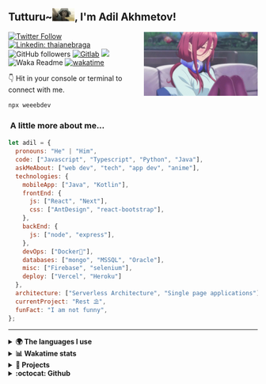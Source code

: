 <h2>Tutturu~<img src="img/tuturu.gif" width="45" alt="">, I'm Adil Akhmetov! <img src="img/miku-dance.gif" width="50" alt=""></h2>
<img align='right' src="img/miku.gif" width="230" alt="">
<a href="https://sdu.edu.kz/"><img src="img/sdu-ahegao.svg" align="right" width="100" alt=""></a>
</em></p>

[![Twitter Follow](https://img.shields.io/twitter/follow/weeebdev?label=Follow)](https://twitter.com/intent/follow?screen_name=weeebdev)
[![Linkedin: thaianebraga](https://img.shields.io/badge/-adildev-blue?style=flat-square&logo=Linkedin&logoColor=white&link=https://www.linkedin.com/in/adildev/)](https://www.linkedin.com/in/adildev/)
![GitHub followers](https://img.shields.io/github/followers/weeebdev?label=Follow&style=flat-square)
[![Gitlab](https://img.shields.io/badge/Gitlab-weeebdev-orange?style=flat-square&logo=gitlab)](https://gitlab.com/weeebdev)
![](https://visitor-badge.glitch.me/badge?page_id=weeebdev.weeebdev)
![Waka Readme](https://github.com/weeebdev/weeebdev/workflows/Waka%20Readme/badge.svg)
[![wakatime](https://wakatime.com/badge/user/1fb6390f-222e-4088-8de8-840ef1443858.svg)](https://wakatime.com/@1fb6390f-222e-4088-8de8-840ef1443858)
<!-- [![Leetcode badge](https://leetcode-badge.chyroc.cn/?name=user3449f)](https://leetcode.com/user3449f/) -->

👇 Hit in your console or terminal to connect with me.

```bash
npx weeebdev
```

### <img src="https://media.giphy.com/media/VgCDAzcKvsR6OM0uWg/giphy.gif" width="50" alt=""> A little more about me...

```javascript
let adil = {
  pronouns: "He" | "Him",
  code: ["Javascript", "Typescript", "Python", "Java"],
  askMeAbout: ["web dev", "tech", "app dev", "anime"],
  technologies: {
    mobileApp: ["Java", "Kotlin"],
    frontEnd: {
      js: ["React", "Next"],
      css: ["AntDesign", "react-bootstrap"],
    },
    backEnd: {
      js: ["node", "express"],
    },
    devOps: ["Docker🐳"],
    databases: ["mongo", "MSSQL", "Oracle"],
    misc: ["Firebase", "selenium"],
    deploy: ["Vercel", "Heroku"]
  },
  architecture: ["Serverless Architecture", "Single page applications"],
  currentProject: "Rest ⛱",
  funFact: "I am not funny",
};
```

---

<details>
  <summary><b>🌍 The languages I use</b></summary>
  <hr>
  
  
| ⏰ Past month | ⌛️ Past Year |
|---|---|
| <a href="https://wakatime.com/@adildev"><img src="https://wakatime.com/share/@adilDev/4ebe423a-b427-4031-b073-d221b9528df7.svg" height="300px"></a> | <a href="https://wakatime.com/@adildev"><img src="https://wakatime.com/share/@adilDev/1b4a30f1-9a7f-47fe-b8d2-0fc90f37fcd3.svg" height="300px"></a> |
</details>

<details>
<summary><b>📊 Wakatime stats</b><br></summary>
<div>
<hr/>

<!--START_SECTION:waka-->
![Code Time](http://img.shields.io/badge/Code%20Time-5%2C080%20hrs%2044%20mins-blue)

![Profile Views](http://img.shields.io/badge/Profile%20Views-11-blue)

![Lines of code](https://img.shields.io/badge/From%20Hello%20World%20I%27ve%20Written-9.2%20million%20lines%20of%20code-blue)

**🐱 My GitHub Data** 

> 📦 580.0 kB Used in GitHub's Storage 
 > 
> 🏆 0 Contributions in the Year 2024
 > 
> 💼 Opted to Hire
 > 
> 📜 64 Public Repositories 
 > 
> 🔑 17 Private Repositories 
 > 
**I'm an Early 🐤** 

```text
🌞 Morning                433 commits         █░░░░░░░░░░░░░░░░░░░░░░░░   05.07 % 
🌆 Daytime                4016 commits        ████████████░░░░░░░░░░░░░   47.01 % 
🌃 Evening                3342 commits        ██████████░░░░░░░░░░░░░░░   39.12 % 
🌙 Night                  752 commits         ██░░░░░░░░░░░░░░░░░░░░░░░   08.80 % 
```
📅 **I'm Most Productive on Tuesday** 

```text
Monday                   1035 commits        ███░░░░░░░░░░░░░░░░░░░░░░   12.12 % 
Tuesday                  2144 commits        ██████░░░░░░░░░░░░░░░░░░░   25.10 % 
Wednesday                1018 commits        ███░░░░░░░░░░░░░░░░░░░░░░   11.92 % 
Thursday                 1147 commits        ███░░░░░░░░░░░░░░░░░░░░░░   13.43 % 
Friday                   508 commits         █░░░░░░░░░░░░░░░░░░░░░░░░   05.95 % 
Saturday                 926 commits         ███░░░░░░░░░░░░░░░░░░░░░░   10.84 % 
Sunday                   1765 commits        █████░░░░░░░░░░░░░░░░░░░░   20.66 % 
```


📊 **This Week I Spent My Time On** 

```text
🕑︎ Time Zone: Asia/Almaty

💬 Programming Languages: 
Other                    24 hrs 22 mins      ██████████████████████░░░   86.40 % 
HTTP Request             1 hr 27 mins        █░░░░░░░░░░░░░░░░░░░░░░░░   05.19 % 
Python                   46 mins             █░░░░░░░░░░░░░░░░░░░░░░░░   02.77 % 
Markdown                 33 mins             ░░░░░░░░░░░░░░░░░░░░░░░░░   01.96 % 
TypeScript               20 mins             ░░░░░░░░░░░░░░░░░░░░░░░░░   01.21 % 

🔥 Editors: 
Chrome                   23 hrs 48 mins      █████████████████████░░░░   84.36 % 
fish                     3 hrs               ███░░░░░░░░░░░░░░░░░░░░░░   10.63 % 
Neovim                   44 mins             █░░░░░░░░░░░░░░░░░░░░░░░░   02.65 % 
Postman                  39 mins             █░░░░░░░░░░░░░░░░░░░░░░░░   02.36 % 

🐱‍💻 Projects: 
Terminal                 11 hrs 3 mins       ██████████░░░░░░░░░░░░░░░   39.18 % 
ecc                      4 hrs 13 mins       ████░░░░░░░░░░░░░░░░░░░░░   14.99 % 
coursera-auto-answer     1 hr 19 mins        █░░░░░░░░░░░░░░░░░░░░░░░░   04.71 % 
Obtainium                1 hr 15 mins        █░░░░░░░░░░░░░░░░░░░░░░░░   04.44 % 
openapi-generator        1 hr 14 mins        █░░░░░░░░░░░░░░░░░░░░░░░░   04.37 % 

💻 Operating System: 
Mac                      28 hrs 13 mins      █████████████████████████   100.00 % 
```

**I Mostly Code in Jupyter Notebook** 

```text
TypeScript               16 repos            ████░░░░░░░░░░░░░░░░░░░░░   14.95 % 
JavaScript               15 repos            ████░░░░░░░░░░░░░░░░░░░░░   14.02 % 
Python                   6 repos             █░░░░░░░░░░░░░░░░░░░░░░░░   05.61 % 
Typst                    2 repos             ░░░░░░░░░░░░░░░░░░░░░░░░░   01.87 % 
C++                      1 repo              ░░░░░░░░░░░░░░░░░░░░░░░░░   00.93 % 
```



**Timeline**

![Lines of Code chart](https://raw.githubusercontent.com/weeebdev/weeebdev/master/assets/bar_graph.png)


 Last Updated on 20/11/2024 01:52:04 UTC
<!--END_SECTION:waka-->
</div>
</details>

<details>
<summary><b>🧾 Projects</b></summary>
<hr>

|Project|Status|
|---|---|
|[![ReadMe Card](https://github-readme-stats.vercel.app/api/pin/?username=weeebdev&repo=waifu.pics&theme=dracula)](https://github.com/weeebdev/waifu.pics)|[![time tracker](https://wakatime.com/badge/github/weeebdev/waifu.pics.svg)](https://wakatime.com/badge/github/weeebdev/waifu.pics)|
|[![ReadMe Card](https://github-readme-stats.vercel.app/api/pin/?username=mentor-ship&repo=mentorship&theme=dracula)](https://github.com/Mentor-ship/Mentorship)|[![time tracker](https://wakatime.com/badge/github/Mentor-ship/Mentorship.svg)](https://wakatime.com/badge/github/Mentor-ship/Mentorship)|
|[![ReadMe Card](https://github-readme-stats.vercel.app/api/pin/?username=masters-and-Abu&repo=tolqyn&theme=dracula)](https://github.com/Masters-and-Abu/Tolqyn)|[![time tracker](https://wakatime.com/badge/github/Masters-and-Abu/Tolqyn.svg)](https://wakatime.com/badge/github/Masters-and-Abu/Tolqyn)|
|[![ReadMe Card](https://github-readme-stats.vercel.app/api/pin/?username=dracula&repo=unigram&theme=dracula)](https://github.com/dracula/unigram)||

</details>

<details>
  <summary><b>:octocat: Github</b></summary>
  <hr>
  <a href="https://sourcekarma.vercel.app/weeebdev"><img src="https://sourcekarma-og.vercel.app/api/weeebdev/github" alt="" align="left"/></a>
  <img src="https://github-readme-stats.vercel.app/api?username=weeebdev&show_icons=true&theme=dracula&hide_title=true&hide_rank=true&count_private=true" align="right"/>
</details>
<div align="center">
  <kbd>
    <img src="https://waifu.now.sh/sfw/hug" alt="">
  </kbd>
</div>
